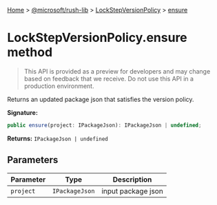 [Home](./index) &gt; [@microsoft/rush-lib](rush-lib.md) &gt; [LockStepVersionPolicy](rush-lib.lockstepversionpolicy.md) &gt; [ensure](rush-lib.lockstepversionpolicy.ensure.md)

# LockStepVersionPolicy.ensure method

> This API is provided as a preview for developers and may change based on feedback that we receive. Do not use this API in a production environment.

Returns an updated package json that satisfies the version policy.

**Signature:**
```javascript
public ensure(project: IPackageJson): IPackageJson | undefined;
```
**Returns:** `IPackageJson | undefined`

## Parameters

|  Parameter | Type | Description |
|  --- | --- | --- |
|  `project` | `IPackageJson` | input package json |


